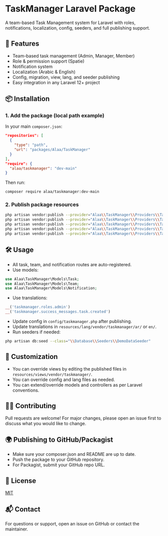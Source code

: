# TaskManager Laravel Package

A team-based Task Management system for Laravel with roles, notifications, localization, config, seeders, and full publishing support.

## 🚀 Features
- Team-based task management (Admin, Manager, Member)
- Role & permission support (Spatie)
- Notification system
- Localization (Arabic & English)
- Config, migration, view, lang, and seeder publishing
- Easy integration in any Laravel 12+ project

## 📦 Installation

### 1. Add the package (local path example)
In your main `composer.json`:
```json
"repositories": [
  {
    "type": "path",
    "url": "packages/Alaa/TaskManager"
  }
],
"require": {
  "alaa/taskmanager": "dev-main"
}
```
Then run:
```bash
composer require alaa/taskmanager:dev-main
```

### 2. Publish package resources
```bash
php artisan vendor:publish --provider="Alaa\\TaskManager\\Providers\\TaskManagerServiceProvider" --tag=taskmanager-config
php artisan vendor:publish --provider="Alaa\\TaskManager\\Providers\\TaskManagerServiceProvider" --tag=taskmanager-lang
php artisan vendor:publish --provider="Alaa\\TaskManager\\Providers\\TaskManagerServiceProvider" --tag=taskmanager-views
php artisan vendor:publish --provider="Alaa\\TaskManager\\Providers\\TaskManagerServiceProvider" --tag=taskmanager-migrations
php artisan vendor:publish --provider="Alaa\\TaskManager\\Providers\\TaskManagerServiceProvider" --tag=taskmanager-seeders
```

## 🛠 Usage
- All task, team, and notification routes are auto-registered.
- Use models:
```php
use Alaa\TaskManager\Models\Task;
use Alaa\TaskManager\Models\Team;
use Alaa\TaskManager\Models\Notification;
```
- Use translations:
```php
__('taskmanager.roles.admin')
__('taskmanager.success_messages.task.created')
```
- Update config in `config/taskmanager.php` after publishing.
- Update translations in `resources/lang/vendor/taskmanager/ar/` or `en/`.
- Run seeders if needed:
```bash
php artisan db:seed --class="\\Database\\Seeders\\DemoDataSeeder"
```

## 📝 Customization
- You can override views by editing the published files in `resources/views/vendor/taskmanager/`.
- You can override config and lang files as needed.
- You can extend/override models and controllers as per Laravel conventions.

## 🧑‍💻 Contributing
Pull requests are welcome! For major changes, please open an issue first to discuss what you would like to change.

## 🌍 Publishing to GitHub/Packagist
- Make sure your composer.json and README are up to date.
- Push the package to your GitHub repository.
- For Packagist, submit your GitHub repo URL.

## 📄 License
[MIT](LICENSE)

## 📬 Contact
For questions or support, open an issue on GitHub or contact the maintainer. 